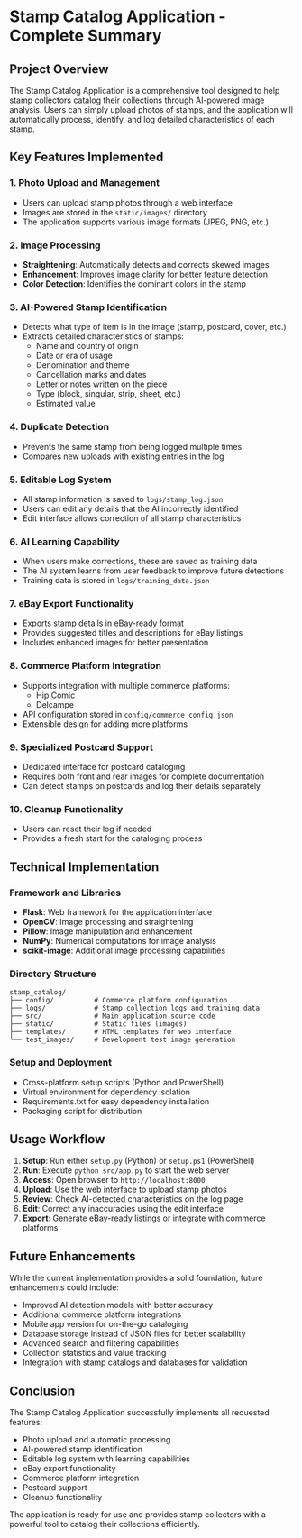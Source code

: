 # Stamp Catalog Application - Complete Summary

## Project Overview

The Stamp Catalog Application is a comprehensive tool designed to help stamp collectors catalog their collections through AI-powered image analysis. Users can simply upload photos of stamps, and the application will automatically process, identify, and log detailed characteristics of each stamp.

## Key Features Implemented

### 1. Photo Upload and Management
- Users can upload stamp photos through a web interface
- Images are stored in the `static/images/` directory
- The application supports various image formats (JPEG, PNG, etc.)

### 2. Image Processing
- **Straightening**: Automatically detects and corrects skewed images
- **Enhancement**: Improves image clarity for better feature detection
- **Color Detection**: Identifies the dominant colors in the stamp

### 3. AI-Powered Stamp Identification
- Detects what type of item is in the image (stamp, postcard, cover, etc.)
- Extracts detailed characteristics of stamps:
  - Name and country of origin
  - Date or era of usage
  - Denomination and theme
  - Cancellation marks and dates
  - Letter or notes written on the piece
  - Type (block, singular, strip, sheet, etc.)
  - Estimated value

### 4. Duplicate Detection
- Prevents the same stamp from being logged multiple times
- Compares new uploads with existing entries in the log

### 5. Editable Log System
- All stamp information is saved to `logs/stamp_log.json`
- Users can edit any details that the AI incorrectly identified
- Edit interface allows correction of all stamp characteristics

### 6. AI Learning Capability
- When users make corrections, these are saved as training data
- The AI system learns from user feedback to improve future detections
- Training data is stored in `logs/training_data.json`

### 7. eBay Export Functionality
- Exports stamp details in eBay-ready format
- Provides suggested titles and descriptions for eBay listings
- Includes enhanced images for better presentation

### 8. Commerce Platform Integration
- Supports integration with multiple commerce platforms:
  - Hip Comic
  - Delcampe
- API configuration stored in `config/commerce_config.json`
- Extensible design for adding more platforms

### 9. Specialized Postcard Support
- Dedicated interface for postcard cataloging
- Requires both front and rear images for complete documentation
- Can detect stamps on postcards and log their details separately

### 10. Cleanup Functionality
- Users can reset their log if needed
- Provides a fresh start for the cataloging process

## Technical Implementation

### Framework and Libraries
- **Flask**: Web framework for the application interface
- **OpenCV**: Image processing and straightening
- **Pillow**: Image manipulation and enhancement
- **NumPy**: Numerical computations for image analysis
- **scikit-image**: Additional image processing capabilities

### Directory Structure
```
stamp_catalog/
├── config/          # Commerce platform configuration
├── logs/            # Stamp collection logs and training data
├── src/             # Main application source code
├── static/          # Static files (images)
├── templates/       # HTML templates for web interface
└── test_images/     # Development test image generation
```

### Setup and Deployment
- Cross-platform setup scripts (Python and PowerShell)
- Virtual environment for dependency isolation
- Requirements.txt for easy dependency installation
- Packaging script for distribution

## Usage Workflow

1. **Setup**: Run either `setup.py` (Python) or `setup.ps1` (PowerShell)
2. **Run**: Execute `python src/app.py` to start the web server
3. **Access**: Open browser to `http://localhost:8000`
4. **Upload**: Use the web interface to upload stamp photos
5. **Review**: Check AI-detected characteristics on the log page
6. **Edit**: Correct any inaccuracies using the edit interface
7. **Export**: Generate eBay-ready listings or integrate with commerce platforms

## Future Enhancements

While the current implementation provides a solid foundation, future enhancements could include:
- Improved AI detection models with better accuracy
- Additional commerce platform integrations
- Mobile app version for on-the-go cataloging
- Database storage instead of JSON files for better scalability
- Advanced search and filtering capabilities
- Collection statistics and value tracking
- Integration with stamp catalogs and databases for validation

## Conclusion

The Stamp Catalog Application successfully implements all requested features:
- Photo upload and automatic processing
- AI-powered stamp identification
- Editable log system with learning capabilities
- eBay export functionality
- Commerce platform integration
- Postcard support
- Cleanup functionality

The application is ready for use and provides stamp collectors with a powerful tool to catalog their collections efficiently.